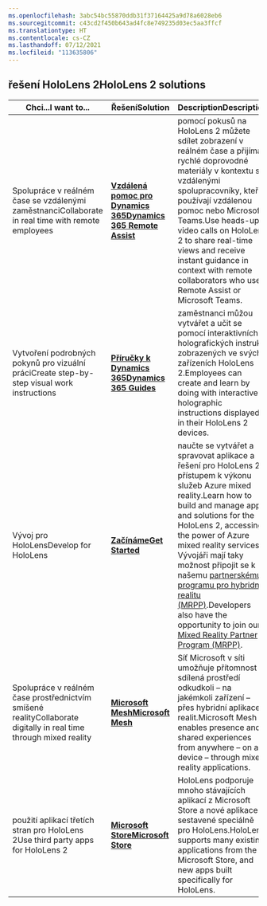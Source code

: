 ```yaml
---
ms.openlocfilehash: 3abc54bc55870ddb31f37164425a9d78a6028eb6
ms.sourcegitcommit: c43cd2f450b643ad4fc8e749235d03ec5aa3ffcf
ms.translationtype: HT
ms.contentlocale: cs-CZ
ms.lasthandoff: 07/12/2021
ms.locfileid: "113635806"
---
```

## <a name="hololens-2-solutions"></a><span data-ttu-id="27060-101">řešení HoloLens 2</span><span class="sxs-lookup"><span data-stu-id="27060-101">HoloLens 2 solutions</span></span>

| <span data-ttu-id="27060-102">Chci...</span><span class="sxs-lookup"><span data-stu-id="27060-102">I want to...</span></span> | <span data-ttu-id="27060-103">Řešení</span><span class="sxs-lookup"><span data-stu-id="27060-103">Solution</span></span> | <span data-ttu-id="27060-104">Description</span><span class="sxs-lookup"><span data-stu-id="27060-104">Description</span></span> |  
|---------| ------------|------------|
| <span data-ttu-id="27060-105">Spolupráce v reálném čase se vzdálenými zaměstnanci</span><span class="sxs-lookup"><span data-stu-id="27060-105">Collaborate in real time with remote employees</span></span> | [<span data-ttu-id="27060-106">**Vzdálená pomoc pro Dynamics 365**</span><span class="sxs-lookup"><span data-stu-id="27060-106">**Dynamics 365 Remote Assist**</span></span>](https://dynamics.microsoft.com/mixed-reality/remote-assist/) | <span data-ttu-id="27060-107">pomocí pokusů na HoloLens 2 můžete sdílet zobrazení v reálném čase a přijímat rychlé doprovodné materiály v kontextu se vzdálenými spolupracovníky, kteří používají vzdálenou pomoc nebo Microsoft Teams.</span><span class="sxs-lookup"><span data-stu-id="27060-107">Use heads-up video calls on HoloLens 2 to share real-time views and receive instant guidance in context with remote collaborators who use Remote Assist or Microsoft Teams.</span></span> | 
| <span data-ttu-id="27060-108">Vytvoření podrobných pokynů pro vizuální práci</span><span class="sxs-lookup"><span data-stu-id="27060-108">Create step-by-step visual work instructions</span></span> | [<span data-ttu-id="27060-109">**Příručky k Dynamics 365**</span><span class="sxs-lookup"><span data-stu-id="27060-109">**Dynamics 365 Guides**</span></span>](https://dynamics.microsoft.com/mixed-reality/guides/capabilities/) | <span data-ttu-id="27060-110">zaměstnanci můžou vytvářet a učit se pomocí interaktivních holografických instrukcí zobrazených ve svých zařízeních HoloLens 2.</span><span class="sxs-lookup"><span data-stu-id="27060-110">Employees can create and learn by doing with interactive holographic instructions displayed in their HoloLens 2 devices.</span></span> |
| <span data-ttu-id="27060-111">Vývoj pro HoloLens</span><span class="sxs-lookup"><span data-stu-id="27060-111">Develop for HoloLens</span></span> | [<span data-ttu-id="27060-112">**Začínáme**</span><span class="sxs-lookup"><span data-stu-id="27060-112">**Get Started**</span></span>](https://docs.microsoft.com/windows/mixed-reality/develop/development?tabs=unity) | <span data-ttu-id="27060-113">naučte se vytvářet a spravovat aplikace a řešení pro HoloLens 2 s přístupem k výkonu služeb Azure mixed reality.</span><span class="sxs-lookup"><span data-stu-id="27060-113">Learn how to build and manage apps and solutions for the HoloLens 2, accessing the power of Azure mixed reality services.</span></span> <span data-ttu-id="27060-114">Vývojáři mají taky možnost připojit se k našemu [partnerskému programu pro hybridní realitu (MRPP)](https://www.microsoft.com/hololens/mrpp).</span><span class="sxs-lookup"><span data-stu-id="27060-114">Developers also have the opportunity to join our [Mixed Reality Partner Program (MRPP)](https://www.microsoft.com/hololens/mrpp).</span></span> |
| <span data-ttu-id="27060-115">Spolupráce v reálném čase prostřednictvím smíšené reality</span><span class="sxs-lookup"><span data-stu-id="27060-115">Collaborate digitally in real time through mixed reality</span></span> | [<span data-ttu-id="27060-116">**Microsoft Mesh**</span><span class="sxs-lookup"><span data-stu-id="27060-116">**Microsoft Mesh**</span></span>](https://www.microsoft.com/mesh) | <span data-ttu-id="27060-117">Síť Microsoft v síti umožňuje přítomnost a sdílená prostředí odkudkoli – na jakémkoli zařízení – přes hybridní aplikace realit.</span><span class="sxs-lookup"><span data-stu-id="27060-117">Microsoft Mesh enables presence and shared experiences from anywhere – on any device – through mixed reality applications.</span></span> |
| <span data-ttu-id="27060-118">použití aplikací třetích stran pro HoloLens 2</span><span class="sxs-lookup"><span data-stu-id="27060-118">Use third party apps for HoloLens 2</span></span> | [<span data-ttu-id="27060-119">**Microsoft Store**</span><span class="sxs-lookup"><span data-stu-id="27060-119">**Microsoft Store**</span></span>](https://docs.microsoft.com/hololens/holographic-store-apps) | <span data-ttu-id="27060-120">HoloLens podporuje mnoho stávajících aplikací z Microsoft Store a nové aplikace sestavené speciálně pro HoloLens.</span><span class="sxs-lookup"><span data-stu-id="27060-120">HoloLens supports many existing applications from the Microsoft Store, and new apps built specifically for HoloLens.</span></span>
